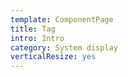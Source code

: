 ```yaml
---
template: ComponentPage
title: Tag
intro: Intro
category: System display
verticalResize: yes
---
```

